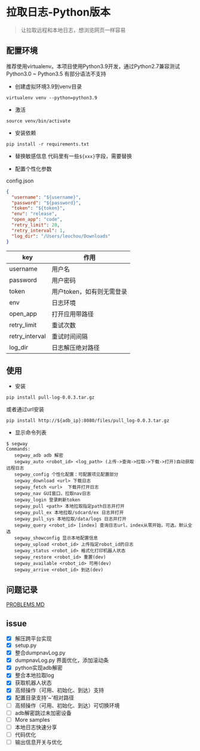 # 拉取日志-Python版本

> 让拉取远程和本地日志，想浏览网页一样容易

## 配置环境
推荐使用virtualenv。本项目使用Python3.9开发，通过Python2.7兼容测试
Python3.0 ~ Python3.5 有部分语法不支持

- 创建虚拟环境3.9到venv目录
```shell
virtualenv venv --python=python3.9
```

- 激活
```shell
source venv/bin/activate
```

- 安装依赖
```shell
pip install -r requirements.txt
```

- 替换敏感信息
代码里有一些`${xxx}`字段，需要替换

- 配置个性化参数

config.json
```json
{
  "username": "${username}",
  "password": "${password}",
  "token": "${token}",
  "env": "release",
  "open_app": "code",
  "retry_limit": 20,
  "retry_interval": 1,
  "log_dir": "/Users/leochou/Downloads"
}
```

key | 作用 |
---------|----------
 username | 用户名
 password | 用户密码
 token | 用户token，如有则无需登录
 env | 日志环境
 open_app | 打开应用带路径
 retry_limit | 重试次数
 retry_interval | 重试时间间隔
 log_dir | 日志解压绝对路径

 ## 使用

 - 安装
 ```
 pip install pull-log-0.0.3.tar.gz
 ```
 或者通过url安装
 ```
 pip install http://${adb_ip}:8080/files/pull_log-0.0.3.tar.gz
 ```

 - 显示命令列表
 ```shell
 $ segway
Commands:
    segway_adb adb 解密
    segway_auto <robot_id> <log_path> (上传->查询->拉取->下载->打开)自动获取远程日志
    segway_config 个性化配置：可配置项见配置部分
    segway_download <url> 下载日志
    segway_fetch <url>  下载并打开日志
    segway_nav GUI窗口，拉取nav日志
    segway_login 登录刷新token
    segway_pull <path> 本地拉取指定path日志并打开
    segway_pull_ex 本地拉取/sdcard/ex 日志并打开
    segway_pull_sys 本地拉取/data/logs 日志并打开
    segway_query <robot_id> [index] 查询日志url，index从零开始，可选，默认全选
    segway_showconfig 显示本地配置信息
    segway_upload <robot_id> 上传指定robot_id的日志
    segway_status <robot_id> 格式化打印机器人状态
    segway_restore <robot_id> 重置(dev)
    segway_available <robot_id> 可用(dev)
    segway_arrive <robot_id> 到达(dev)
 ```

 ## 问题记录

 [PROBLEMS.MD](https://github.com/laxian/shell/blob/dev/python/PROBLEMS.MD)

 ## issue
 - [x] 解压跨平台实现
 - [x] setup.py
 - [x] 整合dumpnavLog.py
 - [x] dumpnavLog.py 界面优化，添加滚动条
 - [x] python实现adb解密
 - [x] 整合本地拉取log
 - [x] 获取机器人状态
 - [x] 高频操作（可用、初始化、到达）支持
 - [x] 配置目录支持'~'相对路径
 - [ ] 高频操作（可用、初始化、到达）可切换环境
 - [ ] adb解密跳过未加密设备
 - [ ] More samples
 - [ ] 本地日志快速分享
 - [ ] 代码优化
 - [ ] 输出信息开关与优化